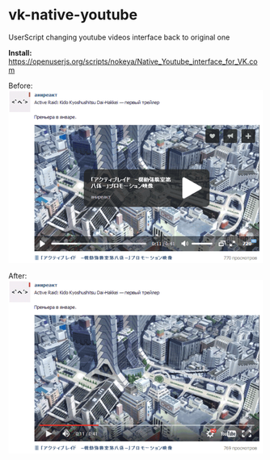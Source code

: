 # vk-native-youtube
UserScript changing youtube videos interface back to original one

__Install:__ https://openuserjs.org/scripts/nokeya/Native_Youtube_interface_for_VK.com

Before:  
![](before.gif)

After:  
![](after.gif)
